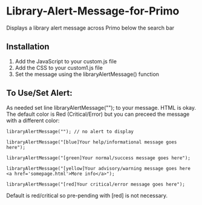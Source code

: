 # Library-Alert-Message-for-Primo

Displays a library alert message across Primo below the search bar

## Installation

1. Add the JavaScript to your custom.js file
2. Add the CSS to your custom1.js file
3. Set the message using the libraryAlertMessage() function

## To Use/Set Alert:

As needed set line libraryAlertMessage(""); to your message. HTML is okay. The default color is Red (Critical/Error) but you can preceed the message with a different color:

    libraryAlertMessage(""); // no alert to display

    libraryAlertMessage("[blue]Your help/informational message goes here");
    
    libraryAlertMessage("[green]Your normal/success message goes here");
    
    libraryAlertMessage("[yellow]Your advisory/warning message goes here <a href='somepage.html'>More info</a>");
    
    libraryAlertMessage("[red]Your critical/error message goes here");
	
Default is red/critical so pre-pending with \[red\] is not necessary.
